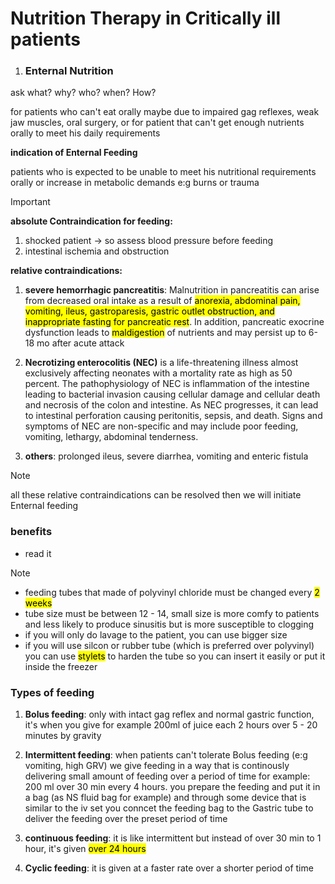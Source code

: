 # Nutrition Therapy in Critically ill patients

1. ### Enternal Nutrition

ask what? why? who? when? How?

for patients who can't eat orally maybe due to impaired gag reflexes, weak jaw muscles, oral surgery, or for patient that can't get enough nutrients orally to meet his daily requirements

**indication of Enternal Feeding**

patients who is expected to be unable to meet his nutritional requirements orally or increase in metabolic demands e:g burns or trauma

> [!IMPORTANT]
> **absolute Contraindication for feeding:**
> 1. shocked patient -> so assess blood pressure before feeding
> 2. intestinal ischemia and obstruction

**relative contraindications:**

1. **severe hemorrhagic pancreatitis**: Malnutrition in pancreatitis can arise from decreased oral intake as a result of <mark>anorexia, abdominal pain, vomiting, ileus, gastroparesis, gastric outlet obstruction, and inappropriate fasting for pancreatic rest</mark>. In addition, pancreatic exocrine dysfunction leads to <mark>maldigestion</mark> of nutrients and may persist up to 6-18 mo after acute attack

2. **Necrotizing enterocolitis (NEC)** is a life-threatening illness almost exclusively affecting neonates with a mortality rate as high as 50 percent. The pathophysiology of NEC is inflammation of the intestine leading to bacterial invasion causing cellular damage and cellular death and necrosis of the colon and intestine. As NEC progresses, it can lead to intestinal perforation causing peritonitis, sepsis, and death. Signs and symptoms of NEC are non-specific and may include poor feeding, vomiting, lethargy, abdominal tenderness.

3. **others**: prolonged ileus, severe diarrhea, vomiting and enteric fistula

> [!NOTE]
> all these relative contraindications can be resolved then we will initiate Enternal feeding

### benefits
- read it 

> [!NOTE]
> - feeding tubes that made of polyvinyl chloride must be changed every <mark>2 weeks</mark>
> - tube size must be between 12 - 14, small size is more comfy to patients and less likely to produce sinusitis but is more susceptible to clogging
> - if you will only do lavage to the patient, you can use bigger size
> - if you will use silcon or rubber tube (which is preferred over polyvinyl) you can use <mark>stylets</mark> to harden the tube so you can insert it easily or put it inside the freezer

### Types of feeding

1. **Bolus feeding**: only with intact gag reflex and normal gastric function, it's when you give for example 200ml of juice each 2 hours over 5 - 20 minutes by gravity

2. **Intermittent feeding**: when patients can't tolerate Bolus feeding (e:g vomiting, high GRV) we give feeding in a way that is continously delivering small amount of feeding over a period of time for example: 200 ml over 30 min every 4 hours. you prepare the feeding and put it in a bag (as NS fluid bag for example) and through some device that is similar to the iv set you conncet the feeding bag to the Gastric tube to deliver the feeding over the preset period of time

3. **continuous feeding**: it is like intermittent but instead of over 30 min to 1 hour, it's given <mark>over 24 hours</mark>

4. **Cyclic feeding**: it is given at a faster rate over a shorter period of time